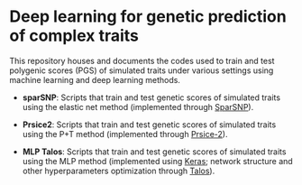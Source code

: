
# Deep learning for genetic prediction of complex traits

This repository houses and documents the codes used to train and test polygenic scores (PGS) of simulated traits under various settings using machine learning and deep learning methods. 

- **sparSNP**: Scripts that train and test genetic scores of simulated traits using the elastic net method (implemented through [SparSNP](https://github.com/gabraham/SparSNP)).

- **Prsice2**: Scripts that train and test genetic scores of simulated traits using the P+T method (implemented through [Prsice-2](https://choishingwan.github.io/PRSice/)).

- **MLP Talos**: Scripts that train and test genetic scores of simulated traits using the MLP method (implemented using [Keras](https://keras.io/); network structure and other hyperparameters optimization through [Talos](https://github.com/autonomio/talos)).
